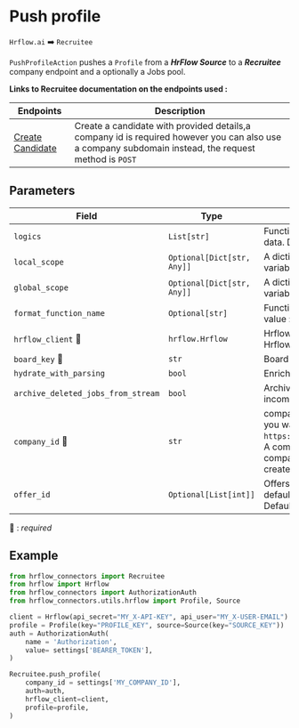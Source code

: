 # Push profile

`Hrflow.ai` :arrow_right: `Recruitee`

`PushProfileAction` pushes a `Profile` from a ***HrFlow Source*** to a ***Recruitee*** company endpoint and a optionally a Jobs pool.

**Links to Recruitee documentation on the endpoints used :**

| Endpoints | Description |
| --------- | ----------- |
| [Create Candidate](https://docs.recruitee.com/reference/candidates-post) | Create a candidate with provided details,a company id is required however you can also use a company subdomain instead, the request method is `POST`|

## Parameters

| Field | Type | Description |
| ----- | ---- | ----------- |
| `logics`  | `List[str]` | Function names to apply as filter before pushing the data. Default value : `[]`        |
| `local_scope`  | `Optional[Dict[str, Any]]` | A dictionary containing the current scope's local variables. Default value : `None`        |
| `global_scope`  | `Optional[Dict[str, Any]]` | A dictionary containing the current scope's global variables. Default value : `None`       |
| `format_function_name`  | `Optional[str]` | Function name to format job before pushing. Default value : `None`        |
| `hrflow_client` :red_circle: | `hrflow.Hrflow` | Hrflow client instance used to communicate with the Hrflow.ai API        |
| `board_key` :red_circle: | `str` | Board key where the jobs to be added will be stored        |
| `hydrate_with_parsing`  | `bool` | Enrich the job with parsing. Default value : `False`        |
| `archive_deleted_jobs_from_stream`  | `bool` | Archive Board jobs when they are no longer in the incoming job stream. Default value : `True`        |
| `company_id` :red_circle: | `str` | company_id of your company endpoint or the company you want to push profiles to in `https://api.recruitee.com/c/{company_id}/candidates`. A company subdomain can also be used, for example company_id=`testhr` for ***TESTHR*** an example company created to test     |
| `offer_id` | `Optional[List[int]]` | Offers to which the candidate will be assigned with default stage. You can also pass one ID as offer_id. Default value : `None`|

:red_circle: : *required* 

## Example

```python
from hrflow_connectors import Recruitee
from hrflow import Hrflow
from hrflow_connectors import AuthorizationAuth
from hrflow_connectors.utils.hrflow import Profile, Source

client = Hrflow(api_secret="MY_X-API-KEY", api_user="MY_X-USER-EMAIL")
profile = Profile(key="PROFILE_KEY", source=Source(key="SOURCE_KEY"))
auth = AuthorizationAuth(
    name = 'Authorization',
    value= settings['BEARER_TOKEN'],
)

Recruitee.push_profile(
    company_id = settings['MY_COMPANY_ID'],
    auth=auth,
    hrflow_client=client,
    profile=profile,
)
```